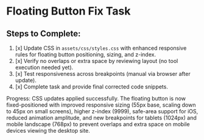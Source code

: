 # Floating Button Fix Task

## Steps to Complete:
1. [x] Update CSS in `assets/css/styles.css` with enhanced responsive rules for floating button positioning, sizing, and z-index.
2. [x] Verify no overlaps or extra space by reviewing layout (no tool execution needed yet).
3. [x] Test responsiveness across breakpoints (manual via browser after update).
4. [x] Complete task and provide final corrected code snippets.

Progress: CSS updates applied successfully. The floating button is now fixed-positioned with improved responsive sizing (55px base, scaling down to 45px on small screens), higher z-index (9999), safe-area support for iOS, reduced animation amplitude, and new breakpoints for tablets (1024px) and mobile landscape (768px) to prevent overlaps and extra space on mobile devices viewing the desktop site.
